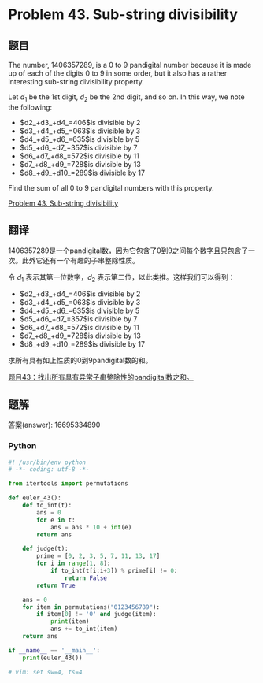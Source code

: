 Problem 43. Sub-string divisibility
==================================

## 题目

The number, 1406357289, is a 0 to 9 pandigital number because it is made up of each of the digits 0 to 9 in some order, but it also has a rather interesting sub-string divisibility property.

Let $d_1$ be the 1st digit, $d_2$ be the 2nd digit, and so on. In this way, we note the following:

<ul>
<li>$d2_+d3_+d4_=406$is divisible by 2</li>
<li>$d3_+d4_+d5_=063$is divisible by 3</li>
<li>$d4_+d5_+d6_=635$is divisible by 5</li>
<li>$d5_+d6_+d7_=357$is divisible by 7</li>
<li>$d6_+d7_+d8_=572$is divisible by 11</li>
<li>$d7_+d8_+d9_=728$is divisible by 13</li>
<li>$d8_+d9_+d10_=289$is divisible by 17</li>
</ul>

Find the sum of all 0 to 9 pandigital numbers with this property.

[Problem 43. Sub-string divisibility](https://projecteuler.net/problem=43 "Problem 43")

## 翻译

1406357289是一个pandigital数，因为它包含了0到9之间每个数字且只包含了一次。此外它还有一个有趣的子串整除性质。

令 $d_1$ 表示其第一位数字，$d_2$ 表示第二位，以此类推。这样我们可以得到：

<ul>
<li>$d2_+d3_+d4_=406$is divisible by 2</li>
<li>$d3_+d4_+d5_=063$is divisible by 3</li>
<li>$d4_+d5_+d6_=635$is divisible by 5</li>
<li>$d5_+d6_+d7_=357$is divisible by 7</li>
<li>$d6_+d7_+d8_=572$is divisible by 11</li>
<li>$d7_+d8_+d9_=728$is divisible by 13</li>
<li>$d8_+d9_+d10_=289$is divisible by 17</li>
</ul>

求所有具有如上性质的0到9pandigital数的和。

[题目43：找出所有具有异常子串整除性的pandigital数之和。](http://pe.spiritzhang.com/index.php/2011-05-11-09-44-54/44-43pandigital "题目43")

## 题解

答案(answer): 16695334890

### Python

~~~python
#! /usr/bin/env python
# -*- coding: utf-8 -*-

from itertools import permutations

def euler_43():
    def to_int(t):
        ans = 0
        for e in t:
            ans = ans * 10 + int(e)
        return ans

    def judge(t):
        prime = [0, 2, 3, 5, 7, 11, 13, 17]
        for i in range(1, 8):
            if to_int(t[i:i+3]) % prime[i] != 0:
                return False
        return True

    ans = 0
    for item in permutations("0123456789"):
        if item[0] != '0' and judge(item):
            print(item)
            ans += to_int(item)
    return ans

if __name__ == '__main__':
    print(euler_43())

# vim: set sw=4, ts=4
~~~

